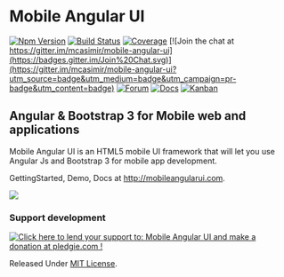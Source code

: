 # Mobile Angular UI

[![Npm Version](https://badge.fury.io/js/mobile-angular-ui.svg)](https://www.npmjs.com/package/mobile-angular-ui)
[![Build Status](https://travis-ci.org/mcasimir/mobile-angular-ui.svg?branch=master)](https://travis-ci.org/mcasimir/mobile-angular-ui)
[![Coverage](https://codecov.io/github/mcasimir/mobile-angular-ui/coverage.svg?branch=master)](https://codecov.io/github/mcasimir/mobile-angular-ui?branch=master)
[![Join the chat at https://gitter.im/mcasimir/mobile-angular-ui](https://badges.gitter.im/Join%20Chat.svg)](https://gitter.im/mcasimir/mobile-angular-ui?utm_source=badge&utm_medium=badge&utm_campaign=pr-badge&utm_content=badge)
[![Forum](https://img.shields.io/badge/mobile--angular--ui-forum-blue.svg)](http://mobileangularui.com/forum/) [![Docs](https://img.shields.io/badge/mobile--angular--ui-docs-blue.svg)](http://mobileangularui.com/docs/)
[![Kanban](https://img.shields.io/badge/mobile--angular--ui-kanban-blue.svg)](https://waffle.io/mcasimir/mobile-angular-ui)

## Angular &amp; Bootstrap 3 for Mobile web and applications

Mobile Angular UI is an HTML5 mobile UI framework that will let you use Angular Js and Bootstrap 3 for mobile app development.

GettingStarted, Demo, Docs at http://mobileangularui.com.

![](http://mobileangularui.com/assets/img/phone.png)

### Support development

<a href='https://pledgie.com/campaigns/24868'><img alt='Click here to lend your support to: Mobile Angular UI and make a donation at pledgie.com !' src='https://pledgie.com/campaigns/24868.png?skin_name=chrome' border='0' ></a>

Released Under [MIT License](https://github.com/mcasimir/mobile-angular-ui/blob/master/LICENSE).
